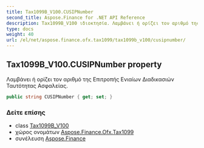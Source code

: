 ```yaml
---
title: Tax1099B_V100.CUSIPNumber
second_title: Aspose.Finance for .NET API Reference
description: Tax1099B_V100 ιδιοκτησία. Λαμβάνει ή ορίζει τον αριθμό της Επιτροπής Ενιαίων Διαδικασιών Ταυτότητας Ασφαλείας.
type: docs
weight: 40
url: /el/net/aspose.finance.ofx.tax1099/tax1099b_v100/cusipnumber/
---
```

## Tax1099B_V100.CUSIPNumber property

Λαμβάνει ή ορίζει τον αριθμό της Επιτροπής Ενιαίων Διαδικασιών Ταυτότητας Ασφαλείας.

```csharp
public string CUSIPNumber { get; set; }
```

### Δείτε επίσης

* class [Tax1099B_V100](../)
* χώρος ονομάτων [Aspose.Finance.Ofx.Tax1099](../../tax1099b_v100/)
* συνέλευση [Aspose.Finance](../../../)


